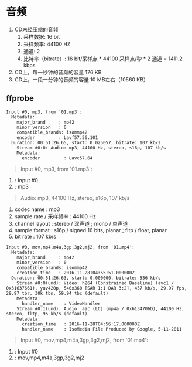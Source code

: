 # 音频
1. CD未经压缩的音频
    1. 采样数据: 16 bit
    1. 采样频率: 44100 HZ
    1. 通道: 2
    1. 比特率（bitrate）: 16 bit/采样点 * 44100 采样点/秒 * 2 通道 = 1411.2 kbps
1. CD上，每一秒钟的音频的容量 176 KB
1. CD上，一段一分钟的音频的容量 10 MB左右（10560 KB）

  ## ffprobe

  ```
  Input #0, mp3, from '01.mp3':
    Metadata:
      major_brand     : mp42
      minor_version   : 0
      compatible_brands: isommp42
      encoder         : Lavf57.56.101
    Duration: 00:51:26.65, start: 0.025057, bitrate: 107 kb/s
      Stream #0:0: Audio: mp3, 44100 Hz, stereo, s16p, 107 kb/s
      Metadata:
        encoder         : Lavc57.64
  ```

  > Input #0, mp3, from '01.mp3':
  1. : Input #0
  1. : mp3

  > Audio: mp3, 44100 Hz, stereo, s16p, 107 kb/s
  1. codec name : mp3
  1. sample rate / 采样频率 : 44100 Hz
  1. channel layout : stereo / 双声道 ; mono / 单声道
  1. sample format : s16p / signed 16 bits, planar ; fltp / float, planar
  1. bit rate : 107 kb/s

  ```
  Input #0, mov,mp4,m4a,3gp,3g2,mj2, from '01.mp4':
    Metadata:
      major_brand     : mp42
      minor_version   : 0
      compatible_brands: isommp42
      creation_time   : 2016-11-28T04:55:51.000000Z
    Duration: 00:51:26.63, start: 0.000000, bitrate: 556 kb/s
      Stream #0:0(und): Video: h264 (Constrained Baseline) (avc1 / 0x31637661), yuv420p, 540x360 [SAR 1:1 DAR 3:2], 457 kb/s, 29.97 fps, 29.97 tbr, 30k tbn, 59.94 tbc (default)
      Metadata:
        handler_name    : VideoHandler
      Stream #0:1(und): Audio: aac (LC) (mp4a / 0x6134706D), 44100 Hz, stereo, fltp, 95 kb/s (default)
      Metadata:
        creation_time   : 2016-11-28T04:56:17.000000Z
        handler_name    : IsoMedia File Produced by Google, 5-11-2011
  ```
  > Input #0, mov,mp4,m4a,3gp,3g2,mj2, from '01.mp4':
  1. : Input #0
  1. : mov,mp4,m4a,3gp,3g2,mj2

